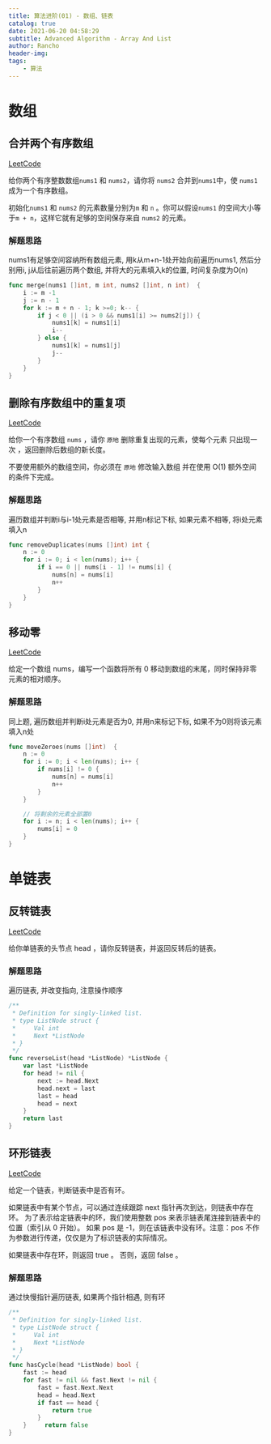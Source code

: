 ```yaml
---
title: 算法进阶(01) - 数组、链表
catalog: true
date: 2021-06-20 04:58:29
subtitle: Advanced Algorithm - Array And List
author: Rancho
header-img:
tags:
    - 算法
---
```


# 数组

## 合并两个有序数组
[LeetCode](https://leetcode-cn.com/problems/merge-sorted-array/)

给你两个有序整数数组`nums1` 和 `nums2`，请你将 `nums2` 合并到`nums1`中，使 `nums1` 成为一个有序数组。

初始化`nums1` 和 `nums2` 的元素数量分别为`m` 和 `n` 。你可以假设`nums1` 的空间大小等于`m + n`，这样它就有足够的空间保存来自 `nums2` 的元素。

### 解题思路
nums1有足够空间容纳所有数组元素, 用k从m+n-1处开始向前遍历nums1, 然后分别用i, j从后往前遍历两个数组, 并将大的元素填入k的位置, 时间复杂度为O(n)

```go
func merge(nums1 []int, m int, nums2 []int, n int)  {
    i := m -1
    j := n - 1
    for k := m + n - 1; k >=0; k-- {
        if j < 0 || (i > 0 && nums1[i] >= nums2[j]) {
            nums1[k] = nums1[i]     
            i--
        } else {
            nums1[k] = nums1[j]
            j--
        }
    }
}
```

## 删除有序数组中的重复项
[LeetCode](https://leetcode-cn.com/problems/remove-duplicates-from-sorted-array/)

给你一个有序数组 `nums` ，请你 `原地` 删除重复出现的元素，使每个元素 只出现一次 ，返回删除后数组的新长度。

不要使用额外的数组空间，你必须在 `原地` 修改输入数组 并在使用 O(1) 额外空间的条件下完成。

### 解题思路
遍历数组并判断i与i-1处元素是否相等, 并用n标记下标, 如果元素不相等, 将i处元素填入n

```go
func removeDuplicates(nums []int) int {
    n := 0
    for i := 0; i < len(nums); i++ {
        if i == 0 || nums[i - 1] != nums[i] {
            nums[n] = nums[i]
            n++
        }
    }
}
```


## 移动零
[LeetCode](https://leetcode-cn.com/problems/move-zeroes/)

给定一个数组 nums，编写一个函数将所有 0 移动到数组的末尾，同时保持非零元素的相对顺序。

### 解题思路
同上题, 遍历数组并判断i处元素是否为0, 并用n来标记下标, 如果不为0则将该元素填入n处

```go
func moveZeroes(nums []int)  {
    n := 0
    for i := 0; i < len(nums); i++ {
        if nums[i] != 0 {
            nums[n] = nums[i]
            n++
        }
    }

    // 将剩余的元素全部置0
    for i := n; i < len(nums); i++ {
        nums[i] = 0
    }
}
```

# 单链表

## 反转链表
[LeetCode](https://leetcode-cn.com/problems/reverse-linked-list/)

给你单链表的头节点 head ，请你反转链表，并返回反转后的链表。

### 解题思路
遍历链表, 并改变指向, 注意操作顺序

```go
/**
 * Definition for singly-linked list.
 * type ListNode struct {
 *     Val int
 *     Next *ListNode
 * }
 */
func reverseList(head *ListNode) *ListNode {
    var last *ListNode
    for head != nil {
        next := head.Next
        head.next = last
        last = head
        head = next
    }
    return last
}
```

## 环形链表
[LeetCode](https://leetcode-cn.com/problems/linked-list-cycle/)

给定一个链表，判断链表中是否有环。

如果链表中有某个节点，可以通过连续跟踪 next 指针再次到达，则链表中存在环。 为了表示给定链表中的环，我们使用整数 pos 来表示链表尾连接到链表中的位置（索引从 0 开始）。 如果 pos 是 -1，则在该链表中没有环。注意：pos 不作为参数进行传递，仅仅是为了标识链表的实际情况。

如果链表中存在环，则返回 true 。 否则，返回 false 。

### 解题思路
通过快慢指针遍历链表, 如果两个指针相遇, 则有环

```go
/**
 * Definition for singly-linked list.
 * type ListNode struct {
 *     Val int
 *     Next *ListNode
 * }
 */
func hasCycle(head *ListNode) bool {
    fast := head
    for fast != nil && fast.Next != nil {
        fast = fast.Next.Next
        head = head.Next
        if fast == head {
            return true
        }
    }     return false
}
```
